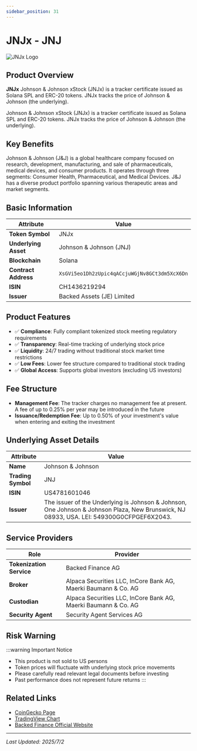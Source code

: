 ```yaml
---
sidebar_position: 31
---
```


# JNJx - JNJ

![JNJx Logo](/img/tokens/jnjx.svg)

## Product Overview

**JNJx** Johnson & Johnson xStock (JNJx) is a tracker certificate issued as Solana SPL and ERC-20 tokens. JNJx tracks the price of Johnson & Johnson (the underlying).

Johnson & Johnson xStock (JNJx) is a tracker certificate issued as Solana SPL and ERC-20 tokens. JNJx tracks the price of Johnson & Johnson (the underlying).

## Key Benefits

Johnson & Johnson (J&J) is a global healthcare company focused on research, development, manufacturing, and sale of pharmaceuticals, medical devices, and consumer products. It operates through three segments: Consumer Health, Pharmaceutical, and Medical Devices. J&J has a diverse product portfolio spanning various therapeutic areas and market segments.

## Basic Information

| Attribute | Value |
|------|----|
| **Token Symbol** | JNJx |
| **Underlying Asset** | Johnson & Johnson (JNJ) |
| **Blockchain** | Solana |
| **Contract Address** | `XsGVi5eo1Dh2zUpic4qACcjuWGjNv8GCt3dm5XcX6Dn` |
| **ISIN** | CH1436219294 |
| **Issuer** | Backed Assets (JE) Limited |

## Product Features

- ✅ **Compliance**: Fully compliant tokenized stock meeting regulatory requirements
- ✅ **Transparency**: Real-time tracking of underlying stock price
- ✅ **Liquidity**: 24/7 trading without traditional stock market time restrictions
- ✅ **Low Fees**: Lower fee structure compared to traditional stock trading
- ✅ **Global Access**: Supports global investors (excluding US investors)

## Fee Structure

- **Management Fee**: The tracker charges no management fee at present. A fee of up to 0.25% per year may be introduced in the future
- **Issuance/Redemption Fee**: Up to 0.50% of your investment's value when entering and exiting the investment

## Underlying Asset Details

| Attribute | Value |
|------|----|
| **Name** | Johnson & Johnson |
| **Trading Symbol** | JNJ |
| **ISIN** | US4781601046 |
| **Issuer** | The issuer of the Underlying is Johnson & Johnson, One Johnson & Johnson Plaza, New Brunswick, NJ 08933, USA. LEI: 549300G0CFPGEF6X2043. |

## Service Providers

| Role | Provider |
|------|----|
| **Tokenization Service** | Backed Finance AG |
| **Broker** | Alpaca Securities LLC, InCore Bank AG, Maerki Baumann & Co. AG |
| **Custodian** | Alpaca Securities LLC, InCore Bank AG, Maerki Baumann & Co. AG |
| **Security Agent** | Security Agent Services AG |

## Risk Warning

:::warning Important Notice
- This product is not sold to US persons
- Token prices will fluctuate with underlying stock price movements
- Please carefully read relevant legal documents before investing
- Past performance does not represent future returns
:::

## Related Links

- [CoinGecko Page](https://www.coingecko.com/)
- [TradingView Chart](https://www.tradingview.com/)
- [Backed Finance Official Website](https://backed.fi/)

---

*Last Updated: 2025/7/2*
